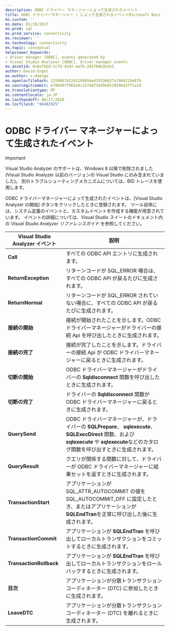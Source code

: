 ```yaml
---
description: ODBC ドライバー マネージャーによって生成されたイベント
title: ODBC ドライバーマネージャー | によって生成されるイベントMicrosoft Docs
ms.custom: ''
ms.date: 01/19/2017
ms.prod: sql
ms.prod_service: connectivity
ms.reviewer: ''
ms.technology: connectivity
ms.topic: conceptual
helpviewer_keywords:
- driver manager [ODBC], events generated by
- Visual Studio Analyzer [ODBC], driver manager events
ms.assetid: 8c6efbbd-2c7d-4342-aa7b-201f94b3e3e3
author: David-Engel
ms.author: v-daenge
ms.openlocfilehash: 2259867b2291299b5bed35536637a7968118e87b
ms.sourcegitcommit: e700497f962e4c2274df16d9e651059b42ff1a10
ms.translationtype: MT
ms.contentlocale: ja-JP
ms.lasthandoff: 08/17/2020
ms.locfileid: "88482925"
---
```

# <a name="events-generated-by-the-odbc-driver-manager"></a>ODBC ドライバー マネージャーによって生成されたイベント
> [!IMPORTANT]  
>  Visual Studio Analyzer のサポートは、Windows 8 以降で削除されました (Visual Studio Analyzer 以前のバージョンの Visual Studio にのみ含まれていました)。 別のトラブルシューティングメカニズムについては、BID トレースを使用します。  
  
 ODBC ドライバーマネージャーによって生成されたイベントは、[Visual Studio Analyzer の開始] ボタンをクリックしたときに登録されます。 ツール自体には、システム定義のイベントと、カスタムイベントを作成する機能が用意されています。 イベントの詳細については、Visual Studio スイートのドキュメント内の *Visual Studio Analyzer リファレンスガイド* を参照してください。  
  
|Visual Studio Analyzer イベント|説明|  
|----------------------------------|-----------------|  
|**Call**|すべての ODBC API エントリに生成されます。|  
|**ReturnException**|リターンコードが SQL_ERROR 場合は、すべての ODBC API が戻るたびに生成されます。|  
|**ReturnNormal**|リターンコードが SQL_ERROR されていない場合に、すべての ODBC API が戻るたびに生成されます。|  
|**接続の開始**|接続が開始されたことを示します。ODBC ドライバーマネージャーがドライバーの接続 Api を呼び出したときに生成されます。|  
|**接続の完了**|接続が完了したことを示します。ドライバーの接続 Api が ODBC ドライバーマネージャーに戻るときに生成されます。|  
|**切断の開始**|ODBC ドライバーマネージャーがドライバーの **Sqldisconnect** 関数を呼び出したときに生成されます。|  
|**切断の完了**|ドライバーの **Sqldisconnect** 関数が ODBC ドライバーマネージャーに戻るときに生成されます。|  
|**QuerySend**|ODBC ドライバーマネージャーが、ドライバーの **SQLPrepare**、 **sqlexecute**、 **SQLExecDirect** 関数、および **sqlexecute** や **sqlexecute**などのカタログ関数を呼び出すときに生成されます。|  
|**QueryResult**|クエリが関係する関数に対して、ドライバーが ODBC ドライバーマネージャーに結果セットを返すときに生成されます。|  
|**TransactionStart**|アプリケーションが SQL_ATTR_AUTOCOMMIT の値を SQL_AUTOCOMMIT_OFF に設定したとき、またはアプリケーションが **SQLEndTran**を正常に呼び出した後に生成されます。|  
|**TransactionCommit**|アプリケーションが **SQLEndTran** を呼び出してローカルトランザクションをコミットするときに生成されます。|  
|**TransactionRollback**|アプリケーションが **SQLEndTran** を呼び出してローカルトランザクションをロールバックするときに生成されます。|  
|**目次**|アプリケーションが分散トランザクションコーディネーター (DTC) に参加したときに生成されます。|  
|**LeaveDTC**|アプリケーションが分散トランザクションコーディネーター (DTC) を離れるときに生成されます。|
